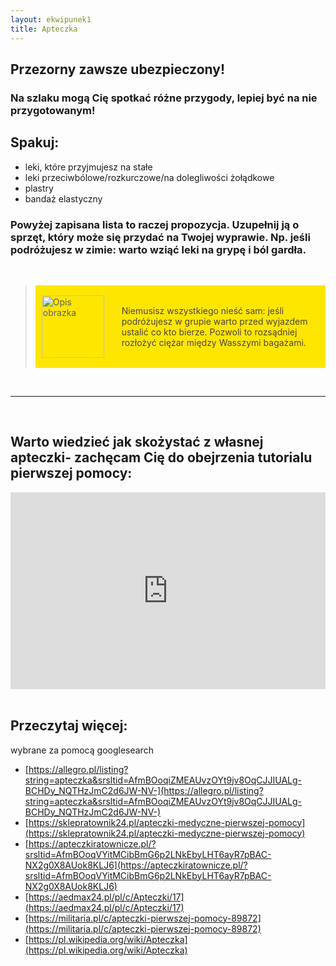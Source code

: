 ```yaml
---
layout: ekwipunek1
title: Apteczka
---
```


## Przezorny zawsze ubezpieczony!

### Na szlaku mogą Cię spotkać różne przygody, lepiej być na nie przygotowanym!

## Spakuj:

- leki, które przyjmujesz na stałe
- leki przeciwbólowe/rozkurczowe/na dolegliwości żołądkowe
- plastry
- bandaż elastyczny

### Powyżej zapisana lista to raczej propozycja. Uzupełnij ją o sprzęt, który może się przydać na Twojej wyprawie. Np. jeśli podróżujesz w zimie: warto wziąć leki na grypę i ból gardła.

<br>

<blockquote>
    <div style="display: flex; align-items: center; background-color:rgb(255, 230, 0); padding: 10px;">
    <img src="{{ 'docs/assets/images/bulb.png' | relative_url }}" alt="Opis obrazka" style="margin-right: 20px; width: 100px; height: auto;">
    <p style= "color: rgb(75, 70, 70); padding: 8px;">
        Niemusisz wszystkiego nieść sam: jeśli podróżujesz w grupie warto przed wyjazdem ustalić co kto bierze. Pozwoli to rozsądniej rozłożyć ciężar między Wasszymi bagażami.
    </p>
    </div>
</blockquote>
<br>

---

<br>

## Warto wiedzieć jak skożystać z własnej apteczki- zachęcam Cię do obejrzenia tutorialu pierwszej pomocy:

<div style="display: flex; justify-content: center;">
    <iframe width="560" height="315" src="https://www.youtube.com/embed/dA0BqsEjGoc?si=bZGzaJhApXU4Sz4_" title="YouTube video player" frameborder="0" allow="accelerometer; autoplay; clipboard-write; encrypted-media; gyroscope; picture-in-picture; web-share" referrerpolicy="strict-origin-when-cross-origin" allowfullscreen></iframe>
</div>
<br>

## Przeczytaj więcej:

wybrane za pomocą googlesearch

- [https://allegro.pl/listing?string=apteczka&srsltid=AfmBOoqiZMEAUvzOYt9jv8OqCJJIUALg-BCHDy_NQTHzJmC2d6JW-NV-](https://allegro.pl/listing?string=apteczka&srsltid=AfmBOoqiZMEAUvzOYt9jv8OqCJJIUALg-BCHDy_NQTHzJmC2d6JW-NV-)
- [https://sklepratownik24.pl/apteczki-medyczne-pierwszej-pomocy](https://sklepratownik24.pl/apteczki-medyczne-pierwszej-pomocy)
- [https://apteczkiratownicze.pl/?srsltid=AfmBOoqVYitMCibBmG6p2LNkEbyLHT6ayR7pBAC-NX2g0X8AUok8KLJ6](https://apteczkiratownicze.pl/?srsltid=AfmBOoqVYitMCibBmG6p2LNkEbyLHT6ayR7pBAC-NX2g0X8AUok8KLJ6)
- [https://aedmax24.pl/pl/c/Apteczki/17](https://aedmax24.pl/pl/c/Apteczki/17)
- [https://militaria.pl/c/apteczki-pierwszej-pomocy-89872](https://militaria.pl/c/apteczki-pierwszej-pomocy-89872)
- [https://pl.wikipedia.org/wiki/Apteczka](https://pl.wikipedia.org/wiki/Apteczka)
